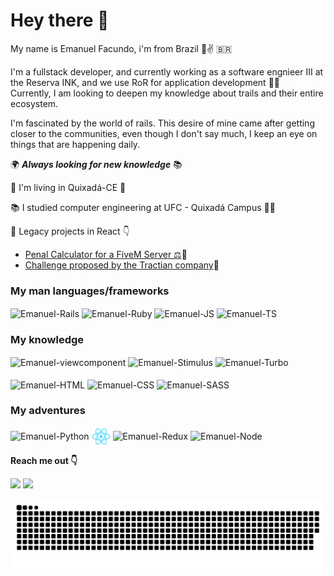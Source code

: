 # Hey there 👋

My name is Emanuel Facundo, i'm from Brazil 👦✌ &#x1F1E7;&#x1F1F7;


I'm a fullstack developer, and currently working as a software engnieer III at the Reserva INK, and we use RoR for application development 👨‍💻 <br>
Currently, I am looking to deepen my knowledge about trails and their entire ecosystem.

I'm fascinated by the world of rails. This desire of mine came after getting closer to the communities, even though I don't say much, I keep an eye on things that are happening daily.

🌍 ***Always looking for new knowledge*** 📚

📍 I'm living in Quixadá-CE 	🐔

📚 I studied computer engineering at UFC - Quixadá Campus 👨‍💻

🚀 Legacy projects in React 👇
* [Penal Calculator for a FiveM Server ⚖](https://calculadora-penal-cddrp.vercel.app/)🚀
* [Challenge proposed by the Tractian company](https://desafio-tractian-by-emanuelf.vercel.app/)🚀

### My man languages/frameworks
<div style="display: inline-block">
  <img align="center" alt="Emanuel-Rails" height="30" width="30" src="https://cdn.jsdelivr.net/gh/devicons/devicon/icons/rails/rails-plain.svg" />
  <img align="center" alt="Emanuel-Ruby" height="30" width="30" src="https://cdn.jsdelivr.net/gh/devicons/devicon/icons/ruby/ruby-original.svg" />
  <img align="center" alt="Emanuel-JS" height="30" width="30" src="https://cdn.jsdelivr.net/gh/devicons/devicon/icons/javascript/javascript-plain.svg" />
  <img align="center" alt="Emanuel-TS" height="30" width="30" src="https://cdn.jsdelivr.net/gh/devicons/devicon/icons/typescript/typescript-plain.svg" />
</div>


### My knowledge
<div style="display: inline-block">
  <img align="center" alt="Emanuel-viewcomponent" height="30" width="30" src="https://github.com/EmanuelFacundo/EmanuelFacundo/assets/38675971/991b09e5-30a1-421f-ad93-d48917704289" />
  <img align="center" alt="Emanuel-Stimulus" height="30" width="30" src="https://github.com/EmanuelFacundo/EmanuelFacundo/assets/38675971/ac8d4bb7-5d22-4139-9e1c-04d0059c8e66" />
  <img align="center" alt="Emanuel-Turbo" height="30" width="30" src="https://github.com/EmanuelFacundo/EmanuelFacundo/assets/38675971/8648a0df-3ea9-4491-af8a-a4a99e314bb3" />  
  </br></br>  
  <img align="center" alt="Emanuel-HTML" height="30" width="30" src="https://cdn.jsdelivr.net/gh/devicons/devicon/icons/html5/html5-plain.svg" />
  <img align="center" alt="Emanuel-CSS" height="30" width="30" src="https://cdn.jsdelivr.net/gh/devicons/devicon/icons/css3/css3-plain.svg" />
  <img align="center" alt="Emanuel-SASS" height="30" width="30" src="https://cdn.jsdelivr.net/gh/devicons/devicon/icons/sass/sass-original.svg" />
</div>

### My adventures
<div style="display: inline-block">    
  <img align="center" alt="Emanuel-Python" heigth="30" width="30" src="https://cdn.jsdelivr.net/gh/devicons/devicon/icons/python/python-original-wordmark.svg"/>
  <img align="center" alt="Emanuel-React" height="30" width="30" src="https://raw.githubusercontent.com/devicons/devicon/master/icons/react/react-original.svg">
  <img align="center" alt="Emanuel-Redux" height="30" width="30" src="https://cdn.jsdelivr.net/gh/devicons/devicon/icons/redux/redux-original.svg"/>
  <img align="center" alt="Emanuel-Node" height="30" width="30" src="https://cdn.jsdelivr.net/gh/devicons/devicon/icons/nodejs/nodejs-plain.svg"/>
</div>

</br>

<!--
![Stats](https://github-readme-stats.vercel.app/api/top-langs/?username=emanuelfacundo&theme=dark)
-->

**Reach me out 👇**

<div>
  <a href="https://www.linkedin.com/in/emanuelfacundo" target="_blank"><img src="https://img.shields.io/badge/-LinkedIn-%230077B5?style=for-the-badge&logo=linkedin&logoColor=white" target="_blank"></a>
  <a href = "mailto:emanuel.facundo14@gmail.com"><img src="https://img.shields.io/badge/-Gmail-%23333?style=for-the-badge&logo=gmail&logoColor=white" target="_blank"></a
</div>

</br>

![Snake animation](https://github.com/emanuelfacundo/emanuelfacundo/blob/output/github-contribution-grid-snake.svg)


<!--
**EmanuelFacundo/EmanuelFacundo** is a ✨ _special_ ✨ repository because its `README.md` (this file) appears on your GitHub profile.

Here are some ideas to get you started:

- 🔭 I’m currently working on ...
- 🌱 I’m currently learning ...
- 👯 I’m looking to collaborate on ...
- 🤔 I’m looking for help with ...
- 💬 Ask me about ...
- 📫 How to reach me: ...
- 😄 Pronouns: ...
- ⚡ Fun fact: ...
-->
